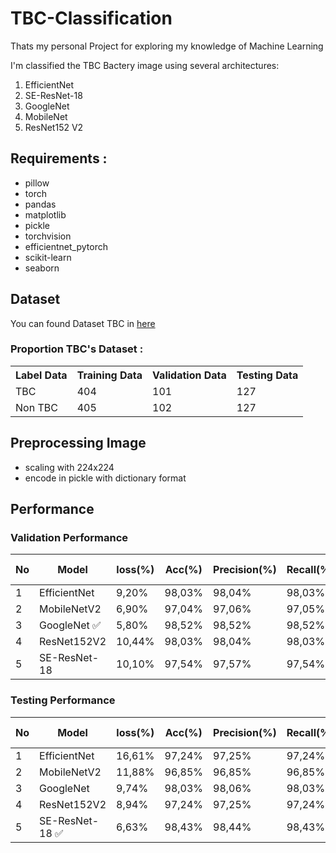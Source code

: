 # TBC-Classification
Thats my personal Project for exploring my knowledge of Machine Learning

I'm classified the TBC Bactery image using several architectures:
1. EfficientNet
2. SE-ResNet-18
3. GoogleNet
4. MobileNet
5. ResNet152 V2

## Requirements :

- pillow
- torch
- pandas
- matplotlib
- pickle
- torchvision
- efficientnet_pytorch
- scikit-learn
- seaborn

## Dataset

You can found Dataset TBC in [here](https://drive.google.com/drive/folders/1CwIdPFqb0a53i6O3lYEG_2ZYAuWGAPN2?usp=drive_link)

### Proportion TBC's Dataset :

<table>
  <tr>
    <th>Label Data</td>
    <th>Training Data</td>
    <th>Validation Data</td>
    <th>Testing Data</td>
  </tr>
  <tr>
    <td>TBC</td>
    <td>404</td>
    <td>101</td>
    <td>127</td>
  </tr>
  <tr>
    <td>Non TBC</td>
    <td>405</td>
    <td>102</td>
    <td>127</td>
  </tr>
</table>

## Preprocessing Image

- scaling with 224x224
- encode in pickle with dictionary format

## Performance

### Validation Performance
| No | Model        | loss(%) | Acc(%) | Precision(%) | Recall(%) | F1-Score(%) | time(s) | parameters    |
|----|--------------|---------|--------|--------------|-----------|-------------|---------|---------------|
|  1 | EfficientNet |   9,20% | 98,03% |       98,04% |    98,03% |      98,03% |  122,81 |    4.010.110  |
|  2 | MobileNetV2  |   6,90% | 97,04% |       97,06% |    97,05% |      97,04% |   76,88 |    2.226.434  |
|  3 | GoogleNet ✅ |   5,80% | 98,52% |       98,52% |    98,52% |      98,52% |   76,04 |    5.601.954  |
|  4 | ResNet152V2  |  10,44% | 98,03% |       98,04% |    98,03% |      98,03% |  434,75 |   58.147.906  |
|  5 | SE-ResNet-18 |  10,10% | 97,54% |       97,57% |    97,54% |      97,54% |   67,90 |   11.266.618  | 

### Testing Performance

| No | Model        | loss(%) | Acc(%) | Precision(%) | Recall(%) | F1-Score(%) | time(s) | parameters    |
|----|--------------|---------|--------|--------------|-----------|-------------|---------|---------------|
|  1 | EfficientNet |  16,61% | 97,24% |       97,25% |    97,24% |      97,24% |  122,81 |    4.010.110  |
|  2 | MobileNetV2  |  11,88% | 96,85% |       96,85% |    96,85% |      96,85% |   76,88 |    2.226.434  |
|  3 | GoogleNet    |   9,74% | 98,03% |       98,06% |    98,03% |      98,03% |   76,04 |    5.601.954  |
|  4 | ResNet152V2  |   8,94% | 97,24% |       97,25% |    97,24% |      97,24% |  434,75 |   58.147.906  |
|  5 | SE-ResNet-18 ✅ |   6,63% | 98,43% |       98,44% |    98,43% |      98,43% |   67,90 |   11.266.618  |

